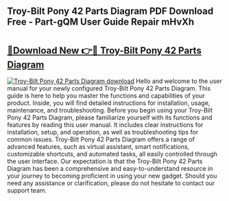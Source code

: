 ## Troy-Bilt Pony 42 Parts Diagram PDF Download Free - Part-gQM User Guide Repair mHvXh

# <h2><a href="http://dfo1gdy.blite.top/?on=Troy-Bilt+Pony+42+Parts+Diagram">🔗Download New 👉🔴 Troy-Bilt Pony 42 Parts Diagram</a></h2>

[![Troy-Bilt Pony 42 Parts Diagram download](https://i.imgur.com/lujVjoI.png)](http://dfo1gdy.blite.top/?on=Troy-Bilt+Pony+42+Parts+Diagram)
Hello and welcome to the user manual for your newly configured Troy-Bilt Pony 42 Parts Diagram. This guide is here to help you master the functions and capabilities of your product. Inside, you will find detailed instructions for installation, usage, maintenance, and troubleshooting. Before you begin using your Troy-Bilt Pony 42 Parts Diagram, please familiarize yourself with its functions and features by reading this user manual. It includes clear instructions for installation, setup, and operation, as well as troubleshooting tips for common issues. Troy-Bilt Pony 42 Parts Diagram offers a range of advanced features, such as virtual assistant, smart notifications, customizable shortcuts, and automated tasks, all easily controlled through the user interface. Our expectation is that the Troy-Bilt Pony 42 Parts Diagram has been a comprehensive and easy-to-understand resource in your journey to becoming proficient in using your new gadget. Should you need any assistance or clarification, please do not hesitate to contact our support team.
